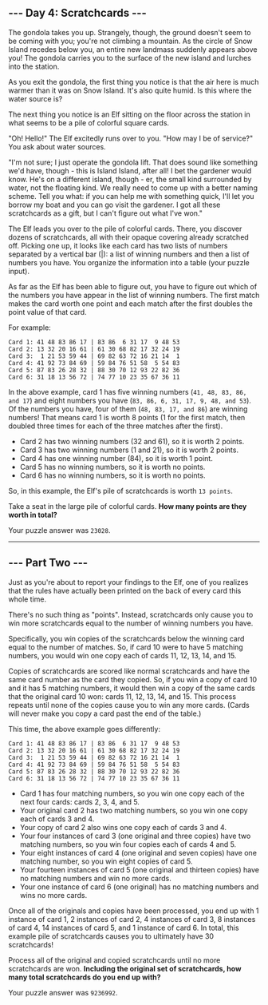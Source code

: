 ## --- Day 4: Scratchcards ---

The gondola takes you up. Strangely, though, the ground doesn't seem to be coming with
you; you're not climbing a mountain. As the circle of Snow Island recedes below you, an
entire new landmass suddenly appears above you! The gondola carries you to the surface of
the new island and lurches into the station.

As you exit the gondola, the first thing you notice is that the air here is much warmer
than it was on Snow Island. It's also quite humid. Is this where the water source is?

The next thing you notice is an Elf sitting on the floor across the station in what seems
to be a pile of colorful square cards.

"Oh! Hello!" The Elf excitedly runs over to you. "How may I be of service?" You ask about
water sources.

"I'm not sure; I just operate the gondola lift. That does sound like something we'd have,
though - this is Island Island, after all! I bet the gardener would know. He's on a
different island, though - er, the small kind surrounded by water, not the floating kind.
We really need to come up with a better naming scheme. Tell you what: if you can help me
with something quick, I'll let you borrow my boat and you can go visit the gardener. I got
all these scratchcards as a gift, but I can't figure out what I've won."

The Elf leads you over to the pile of colorful cards. There, you discover dozens of
scratchcards, all with their opaque covering already scratched off. Picking one up, it
looks like each card has two lists of numbers separated by a vertical bar (|): a list of
winning numbers and then a list of numbers you have. You organize the information into a
table (your puzzle input).

As far as the Elf has been able to figure out, you have to figure out which of the numbers
you have appear in the list of winning numbers. The first match makes the card worth one
point and each match after the first doubles the point value of that card.

For example:

```
Card 1: 41 48 83 86 17 | 83 86  6 31 17  9 48 53
Card 2: 13 32 20 16 61 | 61 30 68 82 17 32 24 19
Card 3:  1 21 53 59 44 | 69 82 63 72 16 21 14  1
Card 4: 41 92 73 84 69 | 59 84 76 51 58  5 54 83
Card 5: 87 83 26 28 32 | 88 30 70 12 93 22 82 36
Card 6: 31 18 13 56 72 | 74 77 10 23 35 67 36 11
```

In the above example, card 1 has five winning numbers (`41, 48, 83, 86, and 17`) and
eight numbers you have (`83, 86, 6, 31, 17, 9, 48, and 53`). Of the numbers you have,
four of them (`48, 83, 17, and 86`) are winning numbers! That means card 1 is worth 8
points (1 for the first match, then doubled three times for each of the three matches
after the first).

* Card 2 has two winning numbers (32 and 61), so it is worth 2 points.
* Card 3 has two winning numbers (1 and 21), so it is worth 2 points.
* Card 4 has one winning number (84), so it is worth 1 point.
* Card 5 has no winning numbers, so it is worth no points.
* Card 6 has no winning numbers, so it is worth no points.

So, in this example, the Elf's pile of scratchcards is worth `13 points`.

Take a seat in the large pile of colorful cards. **How many points are they worth in
total?**

Your puzzle answer was `23028`.

---

## --- Part Two ---

Just as you're about to report your findings to the Elf, one of you realizes that the
rules have actually been printed on the back of every card this whole time.

There's no such thing as "points". Instead, scratchcards only cause you to win more
scratchcards equal to the number of winning numbers you have.

Specifically, you win copies of the scratchcards below the winning card equal to the
number of matches. So, if card 10 were to have 5 matching numbers, you would win one copy
each of cards 11, 12, 13, 14, and 15.

Copies of scratchcards are scored like normal scratchcards and have the same card number
as the card they copied. So, if you win a copy of card 10 and it has 5 matching numbers,
it would then win a copy of the same cards that the original card 10 won: cards 11, 12,
13, 14, and 15. This process repeats until none of the copies cause you to win any more
cards. (Cards will never make you copy a card past the end of the table.)

This time, the above example goes differently:

```
Card 1: 41 48 83 86 17 | 83 86  6 31 17  9 48 53
Card 2: 13 32 20 16 61 | 61 30 68 82 17 32 24 19
Card 3:  1 21 53 59 44 | 69 82 63 72 16 21 14  1
Card 4: 41 92 73 84 69 | 59 84 76 51 58  5 54 83
Card 5: 87 83 26 28 32 | 88 30 70 12 93 22 82 36
Card 6: 31 18 13 56 72 | 74 77 10 23 35 67 36 11
```

* Card 1 has four matching numbers, so you win one copy each of the next four cards: cards
  2, 3, 4, and 5.
* Your original card 2 has two matching numbers, so you win one copy each of cards 3 and
  4.
* Your copy of card 2 also wins one copy each of cards 3 and 4.
* Your four instances of card 3 (one original and three copies) have two matching numbers,
  so you win four copies each of cards 4 and 5.
* Your eight instances of card 4 (one original and seven copies) have one matching number,
  so you win eight copies of card 5.
* Your fourteen instances of card 5 (one original and thirteen copies) have no matching
  numbers and win no more cards.
* Your one instance of card 6 (one original) has no matching numbers and wins no more
  cards.

Once all of the originals and copies have been processed, you end up with 1 instance of
card 1, 2 instances of card 2, 4 instances of card 3, 8 instances of card 4, 14 instances
of card 5, and 1 instance of card 6. In total, this example pile of scratchcards causes
you to ultimately have 30 scratchcards!

Process all of the original and copied scratchcards until no more scratchcards are won.
**Including the original set of scratchcards, how many total scratchcards do you end up
with?**

Your puzzle answer was `9236992`.